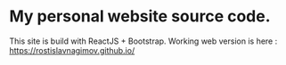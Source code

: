 # My personal website source code.
This site is build with ReactJS + Bootstrap. Working web version is here : https://rostislavnagimov.github.io/
